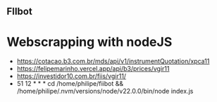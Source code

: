 ## FIIbot

# Webscrapping with nodeJS


- https://cotacao.b3.com.br/mds/api/v1/instrumentQuotation/xpca11
- https://felipemarinho.vercel.app/api/b3/prices/vgir11
- https://investidor10.com.br/fiis/vgir11/
- 51 12 * * * cd /home/philipe/fiibot && /home/philipe/.nvm/versions/node/v22.0.0/bin/node index.js